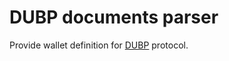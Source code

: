 # DUBP documents parser

Provide wallet definition for [DUBP] protocol.

[DUBP]: https://git.duniter.org/documents/rfcs/-/blob/master/rfc/0010_Duniter_Blockchain_Protocol_V12.md
